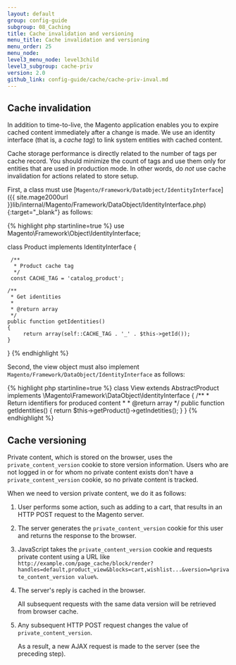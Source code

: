 ```yaml
---
layout: default
group: config-guide
subgroup: 08_Caching
title: Cache invalidation and versioning
menu_title: Cache invalidation and versioning
menu_order: 25
menu_node: 
level3_menu_node: level3child
level3_subgroup: cache-priv
version: 2.0
github_link: config-guide/cache/cache-priv-inval.md
---
```


## Cache invalidation
In addition to time-to-live, the Magento application enables you to expire cached content immediately after a change is made. We use an identity interface (that is, a *cache tag*) to link system entities with cached content.

<div class="bs-callout bs-callout-info" id="info">
  <p>Cache storage performance is directly related to the number of tags per cache record. You should minimize the count of tags and use them only for entities that are used in production mode. In other words, do <em>not</em> use cache invalidation for actions related to store setup.</p>
</div>

First, a class must use [`Magento/Framework/DataObject/IdentityInterface`]({{ site.mage2000url }}lib/internal/Magento/Framework/DataObject/IdentityInterface.php){:target="_blank"} as follows:

{% highlight php startinline=true %}
use Magento\Framework\Object\IdentityInterface;
 
class Product implements IdentityInterface
{
 
     /**
      * Product cache tag
      */
     const CACHE_TAG = 'catalog_product';
 
    /**
     * Get identities
     *
     * @return array
     */
    public function getIdentities()
    {
         return array(self::CACHE_TAG . '_' . $this->getId());
    }
}
{% endhighlight %}

Second, the view object must also implement `Magento/Framework/DataObject/IdentityInterface` as follows:

{% highlight php startinline=true %}
class View extends AbstractProduct implements \Magento\Framework\DataObject\IdentityInterface
{
    /**
     * Return identifiers for produced content
     *
     * @return array
     */
    public function getIdentities()
    {
        return $this->getProduct()->getIndetities();
    }
}
{% endhighlight %}

## Cache versioning
Private content, which is stored on the browser, uses the `private_content_version` cookie to store version information. Users who are not logged in or for whom no private content exists don't have a `private_content_version` cookie, so no private content is tracked.

When we need to version private content, we do it as follows:

1.  User performs some action, such as adding to a cart, that results in an HTTP POST request to the Magento server.
2.  The server generates the `private_content_version` cookie for this user and returns the response to the browser.
3.  JavaScript takes the `private_content_version` cookie and requests private content using a URL like `http://example.com/page_cache/block/render?handles=default,product_view&blocks=cart,wishlist...&version=%private_content_version value%`.
4.  The server's reply is cached in the browser. 

    All subsequent requests with the same data version will be retrieved from browser cache.
5.  Any subsequent HTTP POST request changes the value of `private_content_version`.

    As a result, a new AJAX request is made to the server (see the preceding step).